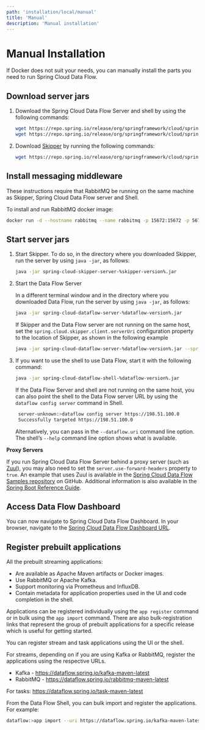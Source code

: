 ```yaml
---
path: 'installation/local/manual'
title: 'Manual'
description: 'Manual installation'
---
```


# Manual Installation

If Docker does not suit your needs, you can manually install the parts you need to run Spring Cloud Data Flow.

## Download server jars

1.  Download the Spring Cloud Data Flow Server and shell by using the following commands:

    ```bash
    wget https://repo.spring.io/release/org/springframework/cloud/spring-cloud-dataflow-server/%dataflow-version%/spring-cloud-dataflow-server-%dataflow-version%.jar
    wget https://repo.spring.io/release/org/springframework/cloud/spring-cloud-dataflow-shell/%dataflow-version%/spring-cloud-dataflow-shell-%dataflow-version%.jar
    ```

2.  Download [Skipper](https://cloud.spring.io/spring-cloud-skipper/) by running the
    following commands:

    ```bash
    wget https://repo.spring.io/release/org/springframework/cloud/spring-cloud-skipper-server/%skipper-version%/spring-cloud-skipper-server-%skipper-version%.jar
    ```

## Install messaging middleware

These instructions require that RabbitMQ be running on the same machine as Skipper, Spring Cloud Data Flow server and Shell.

To install and run RabbitMQ docker image:

```bash
docker run -d --hostname rabbitmq --name rabbitmq -p 15672:15672 -p 5672:5672 rabbitmq:3.7.14-management
```

## Start server jars

1.  Start Skipper. To do so, in the
    directory where you downloaded Skipper, run the server by using
    `java -jar`, as follows:

    ```bash
    java -jar spring-cloud-skipper-server-%skipper-version%.jar
    ```

2.  Start the Data Flow Server

    In a different terminal window and in the directory where you
    downloaded Data Flow, run the server by using `java -jar`, as
    follows:

    ```bash
    java -jar spring-cloud-dataflow-server-%dataflow-version%.jar
    ```

    If Skipper and the Data Flow server are not running on the same
    host, set the `spring.cloud.skipper.client.serverUri` configuration
    property to the location of Skipper, as shown in the following
    example

    ```bash
    java -jar spring-cloud-dataflow-server-%dataflow-version%.jar --spring.cloud.skipper.client.serverUri=https://192.51.100.1:7577/api
    ```

3.  If you want to use the shell to use Data Flow, start it with the following command:

    ```bash
    java -jar spring-cloud-dataflow-shell-%dataflow-version%.jar
    ```

    If the Data Flow Server and shell are not running on the same host, you can also point the shell to the Data Flow server URL by using the `dataflow config server` command in Shell.

    ```bash
     server-unknown:>dataflow config server https://198.51.100.0
     Successfully targeted https://198.51.100.0
    ```

    Alternatively, you can pass in the `--dataflow.uri` command line option. The shell’s `--help` command line option shows what is available.

<!--TIP-->

**Proxy Servers**

If you run Spring Cloud Data Flow Server behind a proxy server (such
as [Zuul](https://github.com/Netflix/zuul)), you may also need to set
the `server.use-forward-headers` property to `true`. An example that
uses Zuul is available in the [Spring Cloud Data Flow Samples
repository](https://github.com/spring-cloud/spring-cloud-dataflow-samples/tree/master/dataflow-zuul)
on GitHub. Additional information is also available in the [Spring Boot Reference Guide](https://docs.spring.io/spring-boot/docs/current/reference/htmlsingle/#howto-use-tomcat-behind-a-proxy-server).

<!--END_TIP-->

## Access Data Flow Dashboard

You can now navigate to Spring Cloud Data Flow Dashboard. In your browser, navigate to the [Spring Cloud Data
Flow Dashboard URL](http://localhost:9393/dashboard).

## Register prebuilt applications

<!-- **TODO feels like this can go in some generic section** -->

All the prebuilt streaming applications:

- Are available as Apache Maven artifacts or Docker images.
- Use RabbitMQ or Apache Kafka.
- Support monitoring via Prometheus and InfluxDB.
- Contain metadata for application properties used in the UI and code completion in the shell.

Applications can be registered individually using the `app register` command or in bulk using the `app import` command.
There are also bulk-registration links that represent the group of prebuilt applications for a specific release which is useful for getting started.

You can register stream and task applications using the UI or the shell.

For streams, depending on if you are using Kafka or RabbitMQ, register the applications using the respective URLs.

- Kafka - https://dataflow.spring.io/kafka-maven-latest
- RabbitMQ - https://dataflow.spring.io/rabbitmq-maven-latest

For tasks: https://dataflow.spring.io/task-maven-latest

From the Data Flow Shell, you can bulk import and register the applications. For example:

```bash
dataflow:>app import --uri https://dataflow.spring.io/kafka-maven-latest
```
